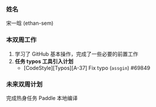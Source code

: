 ### 姓名

宋一晗 (ethan-sem)

### 本双周工作

1. 学习了 GitHub 基本操作，完成了一些必要的前置工作
1. **任务 typos 工具引入计划**
   - [CodeStyle][Typos][A-37] Fix typo (`assgin`) #69849

### 未来双周计划

完成热身任务 Paddle 本地编译
